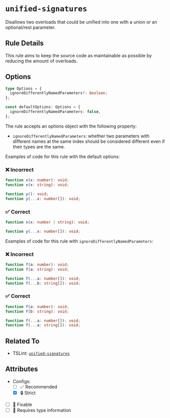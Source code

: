 # `unified-signatures`

Disallows two overloads that could be unified into one with a union or an optional/rest parameter.

## Rule Details

This rule aims to keep the source code as maintainable as possible by reducing the amount of overloads.

## Options

```ts
type Options = {
  ignoreDifferentlyNamedParameters?: boolean;
};

const defaultOptions: Options = {
  ignoreDifferentlyNamedParameters: false,
};
```

The rule accepts an options object with the following property:

- `ignoreDifferentlyNamedParameters`: whether two parameters with different names at the same index should be considered different even if their types are the same.

Examples of code for this rule with the default options:

<!--tabs-->

### ❌ Incorrect

```ts
function x(x: number): void;
function x(x: string): void;
```

```ts
function y(): void;
function y(...x: number[]): void;
```

### ✅ Correct

```ts
function x(x: number | string): void;
```

```ts
function y(...x: number[]): void;
```

Examples of code for this rule with `ignoreDifferentlyNamedParameters`:

<!--tabs-->

### ❌ Incorrect

```ts
function f(a: number): void;
function f(a: string): void;
```

```ts
function f(...a: number[]): void;
function f(...b: string[]): void;
```

### ✅ Correct

```ts
function f(a: number): void;
function f(b: string): void;
```

```ts
function f(...a: number[]): void;
function f(...a: string[]): void;
```

## Related To

- TSLint: [`unified-signatures`](https://palantir.github.io/tslint/rules/unified-signatures/)

## Attributes

- Configs:
  - [ ] ✅ Recommended
  - [x] 🔒 Strict
- [ ] 🔧 Fixable
- [ ] 💭 Requires type information
